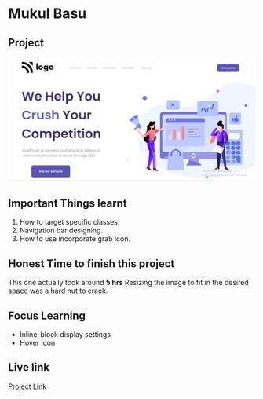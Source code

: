 # Mukul Basu

## Project

![Image](./Capture.PNG)
## Important Things learnt
1. How to target specific classes. 
2. Navigation bar designing.
2. How to use incorporate grab icon.

## Honest Time to finish this project

This one actually took around **5 hrs**
Resizing the image to fit in the desired space was a hard nut to crack.

## Focus Learning
- Inline-block display settings
- Hover icon

## Live link

[Project Link](https://liveproject4.netlify.app/ "Netlify")


